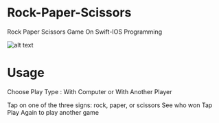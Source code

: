 # Rock-Paper-Scissors
 Rock Paper Scissors Game On Swift-IOS Programming

![alt text](https://hizliresim.com/oddvvQ)
# Usage
Choose Play Type :
With Computer or With Another Player

 Tap on one of the three signs: rock, paper, or scissors
 See who won
 Tap Play Again to play another game
